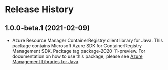 # Release History

## 1.0.0-beta.1 (2021-02-09)

- Azure Resource Manager ContainerRegistry client library for Java. This package contains Microsoft Azure SDK for ContainerRegistry Management SDK.  Package tag package-2020-11-preview. For documentation on how to use this package, please see [Azure Management Libraries for Java](https://aka.ms/azsdk/java/mgmt).
